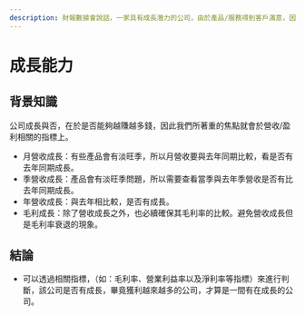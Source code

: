 ```yaml
---
description: 財報數據會說話，一家具有成長潛力的公司，由於產品/服務得到客戶滿意，因此營業收入會持續成長，而由於營運成長，也會同步帶動盈餘的提升。
---
```


# 成長能力

## 背景知識

公司成長與否，在於是否能夠越賺越多錢，因此我們所著重的焦點就會於營收/盈利相關的指標上。

* 月營收成長：有些產品會有淡旺季，所以月營收要與去年同期比較，看是否有去年同期成長。
* 季營收成長：產品會有淡旺季問題，所以需要查看當季與去年季營收是否有比去年同期成長。
* 年營收成長：與去年相比較，是否有成長。
* 毛利成長：除了營收成長之外，也必續確保其毛利率的比較。避免營收成長但是毛利率衰退的現象。

## 結論

* 可以透過相關指標，（如：毛利率、營業利益率以及淨利率等指標）來進行判斷，該公司是否有成長，畢竟獲利越來越多的公司，才算是一間有在成長的公司。





